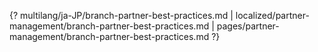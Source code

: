 {? multilang/ja-JP/branch-partner-best-practices.md | localized/partner-management/branch-partner-best-practices.md | pages/partner-management/branch-partner-best-practices.md ?}
